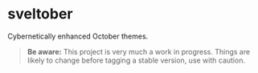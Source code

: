 # sveltober

Cybernetically enhanced October themes.

> **Be aware:** This project is very much a work in progress. Things are likely to change before tagging a stable version, use with caution.
